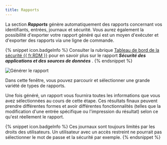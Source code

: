 ```yaml
---
title: Rapports
---
```

La section ***Rapports*** génère automatiquement des rapports concernant vos identifiants, entrées, journaux et sécurité. Vous aurez également la possibilité d&apos;exporter votre rapport généré qui est un moyen d&apos;exécuter et d&apos;exporter des rapports via une ligne de commande.  

{% snippet icon.badgeInfo %} 
Consulter la rubrique [Tableau de bord de la sécurité {{ fr.RDM }}](/fr/kb/remote-desktop-manager/knowledge-base/rdm-security-dashboard/) pour en savoir plus sur le rapport ***Sécurité des applications et des sources de données*** . 
{% endsnippet %}
 
![Générer le rapport](/img/fr/rdm/windows/clip10335.png) 

Dans cette fenêtre, vous pouvez parcourir et sélectionner une grande variété de types de rapports.  

Une fois généré, un rapport vous fournira toutes les informations que vous avez sélectionnées au cours de cette étape. Ces résultats finaux peuvent prendre différentes formes et avoir différentes fonctionnalités (telles que la modification d&apos;une entrée spécifique ou l&apos;impression du résultat) selon ce qu&apos;est réellement le rapport.  

{% snippet icon.badgeInfo %} 
Ces journaux sont toujours limités par les droits des utilisateurs. Un utilisateur avec un accès restreint ne pourrait pas sélectionner le mot de passe et la sécurité par exemple. 
{% endsnippet %}
 


